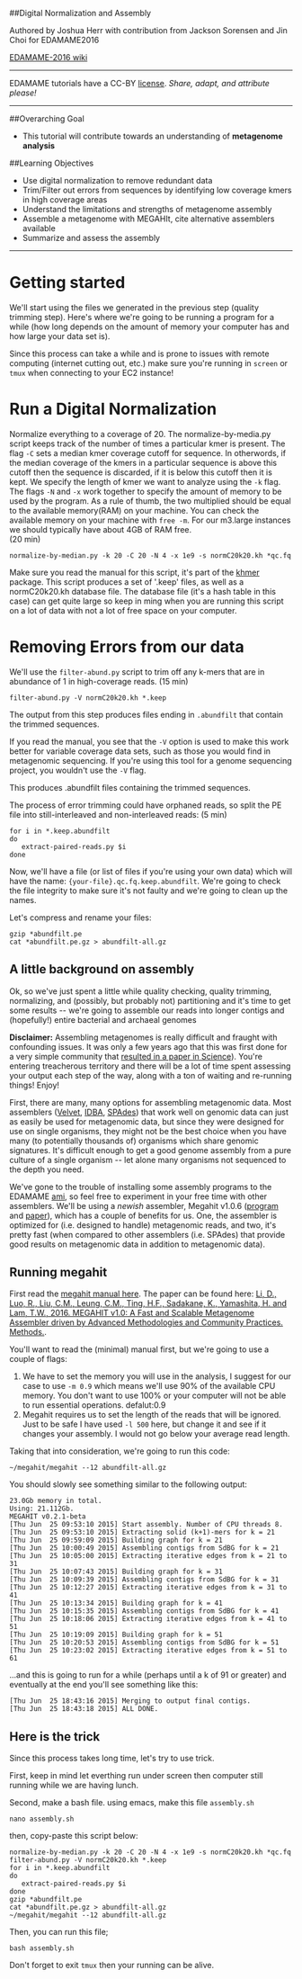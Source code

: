 
##Digital Normalization and Assembly

Authored by Joshua Herr with contribution from Jackson Sorensen and Jin Choi for EDAMAME2016     

[EDAMAME-2016 wiki](https://github.com/edamame-course/2016-tutorials/wiki)

***
EDAMAME tutorials have a CC-BY [license](https://github.com/edamame-course/2015-tutorials/blob/master/LICENSE.md). _Share, adapt, and attribute please!_
***

##Overarching Goal  
* This tutorial will contribute towards an understanding of **metagenome analysis**


##Learning Objectives
* Use digital normalization to remove redundant data
* Trim/Filter out errors from sequences by identifying low coverage kmers in high coverage areas
* Understand the limitations and strengths of metagenome assembly
* Assemble a metagenome with MEGAHIt, cite alternative assemblers available
* Summarize and assess the assembly
***

# Getting started
We'll start using the files we generated in the previous step (quality trimming step).  Here's where we're going to be running a program for a while (how long depends on the amount of memory your computer has and how large your data set is).  

Since this process can take a while and is prone to issues with remote computing (internet cutting out, etc.) make sure you're running in `screen` or `tmux` when connecting to your EC2 instance!

# Run a Digital Normalization
Normalize everything to a coverage of 20. The normalize-by-media.py script keeps track of the number of times a particular kmer is present. The flag `-C` sets a median kmer coverage cutoff for sequence. In otherwords, if the median coverage of the kmers in a particular sequence is above this cutoff then the sequence is discarded, if it is below this cutoff then it is kept. We specify the length of kmer we want to analyze using the `-k` flag. The flags `-N` and `-x` work together to specify the amount of memory to be used by the program. As a rule of thumb, the two multiplied should be equal to the available memory(RAM) on your machine. You can check the available memory on your machine with `free -m`. For our m3.large instances we should typically have about 4GB of RAM free.    
(20 min)
```
normalize-by-median.py -k 20 -C 20 -N 4 -x 1e9 -s normC20k20.kh *qc.fq
```

Make sure you read the manual for this script, it's part of the [khmer](https://github.com/ged-lab/khmer) package.  This script produces a set of '.keep' files, as well as a normC20k20.kh database file.  The database file (it's a hash table in this case) can get quite large so keep in ming when you are running this script on a lot of data with not a lot of free space on your computer.

# Removing Errors from our data
We'll use the `filter-abund.py` script to trim off any k-mers that are in abundance of 1 in high-coverage reads.
(15 min)
```
filter-abund.py -V normC20k20.kh *.keep
```

The output from this step produces files ending in `.abundfilt` that contain the trimmed sequences.

If you read the manual, you see that the `-V` option is used to make this work better for variable coverage data sets, such as those you would find in metagenomic sequencing.  If you're using this tool for a genome sequencing project, you wouldn't use the `-V` flag.

This produces .abundfilt files containing the trimmed sequences.

The process of error trimming could have orphaned reads, so split the PE file into still-interleaved and non-interleaved reads:
(5 min)
```
for i in *.keep.abundfilt
do
   extract-paired-reads.py $i
done
```

Now, we'll have a file (or list of files if you're using your own data) which will have the name: `{your-file}.qc.fq.keep.abundfilt`.  We're going to check the file integrity to make sure it's not faulty and we're going to clean up the names.

Let's compress and rename your files:

```
gzip *abundfilt.pe
cat *abundfilt.pe.gz > abundfilt-all.gz
```


## A little background on assembly

Ok, so we've just spent a little while quality checking, quality trimming, normalizing, and (possibly, but probably not) partitioning and it's time to get some results -- we're going to assemble our reads into longer contigs and (hopefully!) entire bacterial and archaeal genomes

**Disclaimer:** Assembling metagenomes is really difficult and fraught with confounding issues.  It was only a few years ago that this was first done for a very simple community that [resulted in a paper in Science](http://www.sciencemag.org/content/335/6068/587.abstract)).  You're entering treacherous territory and there will be a lot of time spent assessing your output each step of the way, along with a ton of waiting and re-running things! Enjoy!

First, there are many, many options for assembling metagenomic data.  Most assemblers ([Velvet](http://www.ebi.ac.uk/~zerbino/velvet/), [IDBA](https://code.google.com/p/hku-idba/), [SPAdes](http://bioinf.spbau.ru/spades/)) that work well on genomic data can just as easily be used for metagenomic data, but since they were designed for use on single organisms, they might not be the best choice when you have many (to potentially thousands of) organisms which share genomic signatures.  It's difficult enough to get a good genome assembly from a pure culture of a single organism -- let alone many organisms not sequenced to the depth you need.

We've gone to the trouble of installing some assembly programs to the EDAMAME [ami](), so feel free to experiment in your free time with other assemblers.  We'll be using a *newish* assembler, Megahit v1.0.6 ([program](https://github.com/voutcn/megahit) and [paper](http://www.sciencedirect.com/science/article/pii/S1046202315301183)), which has a couple of benefits for us.  One, the assembler is optimized for (i.e. designed to handle) metagenomic reads, and two, it's pretty fast (when compared to other assemblers (i.e. SPAdes) that provide good results on metagenomic data in addition to metagenomic data). 


## Running megahit

First read the [megahit manual here](https://github.com/voutcn/megahit).  The paper can be found here: [Li, D., Luo, R., Liu, C.M., Leung, C.M., Ting, H.F., Sadakane, K., Yamashita, H. and Lam, T.W., 2016. MEGAHIT v1.0: A Fast and Scalable Metagenome Assembler driven by Advanced Methodologies and Community Practices. Methods.](http://www.sciencedirect.com/science/article/pii/S1046202315301183).

You'll want to read the (minimal) manual first, but we're going to use a couple of flags:
  1. We have to set the memory you will use in the analysis, I suggest for our case to use `-m 0.9` which means we'll use 90% of the available CPU memory.  You don't want to use 100% or your computer will not be able to run essential operations. defalut:0.9
  2. Megahit requires us to set the length of the reads that will be ignored.  Just to be safe I have used `-l 500` here, but change it and see if it changes your assembly.  I would not go below your average read length.

Taking that into consideration, we're going to run this code:
```
~/megahit/megahit --12 abundfilt-all.gz
```

You should slowly see something similar to the following output:

```
23.0Gb memory in total.
Using: 21.112Gb.
MEGAHIT v0.2.1-beta
[Thu Jun  25 09:53:10 2015] Start assembly. Number of CPU threads 8.
[Thu Jun  25 09:53:10 2015] Extracting solid (k+1)-mers for k = 21
[Thu Jun  25 09:59:09 2015] Building graph for k = 21
[Thu Jun  25 10:00:49 2015] Assembling contigs from SdBG for k = 21
[Thu Jun  25 10:05:00 2015] Extracting iterative edges from k = 21 to 31
[Thu Jun  25 10:07:43 2015] Building graph for k = 31
[Thu Jun  25 10:09:39 2015] Assembling contigs from SdBG for k = 31
[Thu Jun  25 10:12:27 2015] Extracting iterative edges from k = 31 to 41
[Thu Jun  25 10:13:34 2015] Building graph for k = 41
[Thu Jun  25 10:15:35 2015] Assembling contigs from SdBG for k = 41
[Thu Jun  25 10:18:06 2015] Extracting iterative edges from k = 41 to 51
[Thu Jun  25 10:19:09 2015] Building graph for k = 51
[Thu Jun  25 10:20:53 2015] Assembling contigs from SdBG for k = 51
[Thu Jun  25 10:23:02 2015] Extracting iterative edges from k = 51 to 61
```

...and this is going to run for a while (perhaps until a k of 91 or greater) and eventually at the end you'll see something like this:

```
[Thu Jun  25 18:43:16 2015] Merging to output final contigs.
[Thu Jun  25 18:43:18 2015] ALL DONE.
```


## Here is the trick
Since this process takes long time, let's try to use trick.

First, keep in mind let everthing run under screen then computer still running while we are having lunch.

Second, make a bash file. using emacs, make this file `assembly.sh`
```
nano assembly.sh
```
then, copy-paste this script below:
```
normalize-by-median.py -k 20 -C 20 -N 4 -x 1e9 -s normC20k20.kh *qc.fq
filter-abund.py -V normC20k20.kh *.keep
for i in *.keep.abundfilt
do
   extract-paired-reads.py $i
done
gzip *abundfilt.pe
cat *abundfilt.pe.gz > abundfilt-all.gz
~/megahit/megahit --12 abundfilt-all.gz
```
Then, you can run this file;
```
bash assembly.sh
```
Don't forget to exit `tmux` then your running can be alive. 


